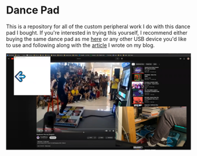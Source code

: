 # Dance Pad
This is a repository for all of the custom peripheral work I do with this dance pad I bought. If you're interested in trying this yourself, I recommend either buying the same dance pad as me <a href='https://www.amazon.com/OSTENT-Non-Slip-Dancing-Blanket-Compatible-PC/dp/B00FJ2KTXC/ref=sr_1_7?keywords=dance+pads&qid=1669093405&sr=8-7'>here</a> or any other USB device you'd like to use and following along with the 
<a href="https://capsncrunch.github.io/articles/dance-pad-programming.html">article</a> I wrote on my blog.

<p align='center'>
  <a href='https://www.youtube.com/watch?v=Y5Q5HogJ8bo&feature=emb_logo' targe='_blank'>
    <img src='imgs/dance-pad-example.png' width='650'>
  </a>
</p>
